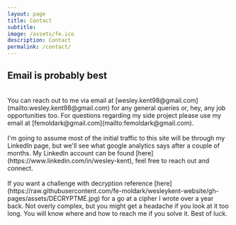 ```yaml
---
layout: page
title: Contact
subtitle:
image: /assets/fe.ico
description: Contact
permalink: /contact/
---
```


## Email is probably best
<br>
You can reach out to me via email at [wesley.kent98@gmail.com](mailto:wesley.kent98@gmail.com) for any general queries or, hey, any job opportunities too. For questions regarding my side project please use my email at [femoldark@gmail.com](mailto:femoldark@gmail.com). 
<br><br>
I'm going to assume most of the initial traffic to this site will be through my LinkedIn page, but we'll see what google analytics says after a couple of months. My LinkedIn account can be found [here](https://www.linkedin.com/in/wesley-kent), feel free to reach out and connect.
<br><br>
If you want a challenge with decryption reference [here](https://raw.githubusercontent.com/fe-moldark/wesleykent-website/gh-pages/assets/DECRYPTME.jpg) for a go at a cipher I wrote over a year back. Not overly complex, but you might get a headache if you look at it too long. You will know where and how to reach me if you solve it. Best of luck.
<br><br>
